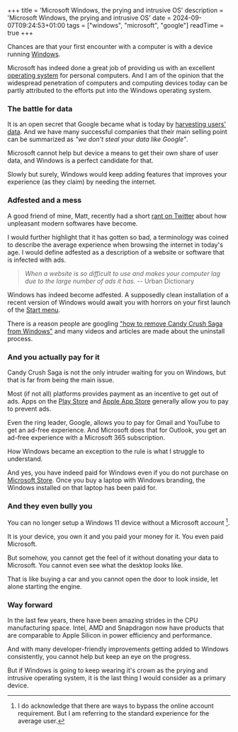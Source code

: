 +++
title = 'Microsoft Windows, the prying and intrusive OS'
description = 'Microsoft Windows, the prying and intrusive OS'
date = 2024-09-07T09:24:53+01:00
tags = ["windows", "microsoft", "google"]
readTime = true
+++

Chances are that your first encounter with a computer is with a device running [Windows](https://en.wikipedia.org/wiki/Microsoft_Windows).

Microsoft has indeed done a great job of providing us with an excellent [operating system](https://en.wikipedia.org/wiki/Operating_system)
for personal computers. And I am of the opinion that the widespread penetration of computers and computing devices today
can be partly attributed to the efforts put into the Windows operating system.

### The battle for data

It is an open secret that Google became what is today by [harvesting users' data](https://en.wikipedia.org/wiki/Privacy_concerns_with_Google).
And we have many successful companies that their main selling point can be summarized as _"we don't steal your data like Google"_.

Microsoft cannot help but device a means to get their own share of user data, and Windows is a perfect candidate for that.

Slowly but surely, Windows would keep adding features that improves your experience (as they claim) by needing the internet.

### Adfested and a mess

A good friend of mine, Matt, recently had a short [rant on Twitter](https://x.com/mholt6/status/1831217165502157118)
about how unpleasant modern softwares have become.

I would further highlight that it has gotten so bad, a terminology was coined to describe the average experience
when browsing the internet in today's age. I would define adfested as a description of a website or software that is infected with ads.

> _When a website is so difficult to use and makes your computer lag due to the large number of ads it has._
> -- Urban Dictionary

Windows has indeed become adfested. A supposedly clean installation of a recent version of Windows would await you with
horrors on your first launch of the [Start menu](https://en.wikipedia.org/wiki/Start_menu).

There is a reason people are googling ["how to remove Candy Crush Saga from Windows"](https://www.google.com/search?q=how+to+remove+candy+crush+saga+on+windows)
and many videos and articles are made about the uninstall process.

### And you actually pay for it

Candy Crush Saga is not the only intruder waiting for you on Windows, but that is far from being the main issue.

Most (if not all) platforms provides payment as an incentive to get out of ads. Apps on the [Play Store](https://play.google.com)
and [Apple App Store](https://www.apple.com/app-store/) generally allow you to pay to prevent ads.

Even the ring leader, Google, allows you to pay for Gmail and YouTube to get an ad-free experience. And Microsoft does
that for Outlook, you get an ad-free experience with a Microsoft 365 subscription.

How Windows became an exception to the rule is what I struggle to understand.

And yes, you have indeed paid for Windows even if you do not purchase on [Microsoft Store](https://www.microsoft.com/en-us/d/windows-11-pro/dg7gmgf0d8h4/000P).
Once you buy a laptop with Windows branding, the Windows installed on that laptop has been paid for.

### And they even bully you

You can no longer setup a Windows 11 device without a Microsoft account [^1].

It is your device, you own it and you paid your money for it. You even paid Microsoft.

But somehow, you cannot get the feel of it without donating your data to Microsoft. You cannot even see what the
desktop looks like.

That is like buying a car and you cannot open the door to look inside, let alone starting the engine.

### Way forward

In the last few years, there have been amazing strides in the CPU manufacturing space. Intel, AMD and Snapdragon now have
products that are comparable to Apple Silicon in power efficiency and performance.

And with many developer-friendly improvements getting added to Windows consistently, you cannot help but keep an eye on the progress.

But if Windows is going to keep wearing it's crown as the prying and intrusive operating system, it is the last thing
I would consider as a primary device.

[^1]: I do acknowledge that there are ways to bypass the online account requirement. But I am referring to the standard experience for the average user.
